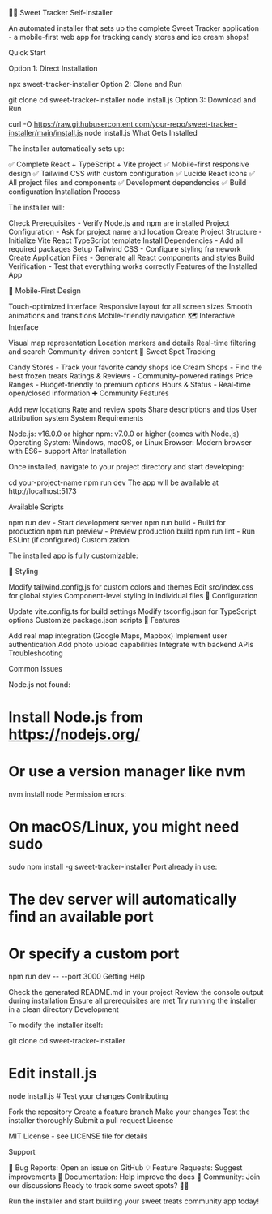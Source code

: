🍭🍦 Sweet Tracker Self-Installer

An automated installer that sets up the complete Sweet Tracker application - a mobile-first web app for tracking candy stores and ice cream shops!

Quick Start

Option 1: Direct Installation

npx sweet-tracker-installer
Option 2: Clone and Run

git clone <this-repository>
cd sweet-tracker-installer
node install.js
Option 3: Download and Run

curl -O https://raw.githubusercontent.com/your-repo/sweet-tracker-installer/main/install.js
node install.js
What Gets Installed

The installer automatically sets up:

✅ Complete React + TypeScript + Vite project
✅ Mobile-first responsive design
✅ Tailwind CSS with custom configuration
✅ Lucide React icons
✅ All project files and components
✅ Development dependencies
✅ Build configuration
Installation Process

The installer will:

Check Prerequisites - Verify Node.js and npm are installed
Project Configuration - Ask for project name and location
Create Project Structure - Initialize Vite React TypeScript template
Install Dependencies - Add all required packages
Setup Tailwind CSS - Configure styling framework
Create Application Files - Generate all React components and styles
Build Verification - Test that everything works correctly
Features of the Installed App

📱 Mobile-First Design

Touch-optimized interface
Responsive layout for all screen sizes
Smooth animations and transitions
Mobile-friendly navigation
🗺️ Interactive Interface

Visual map representation
Location markers and details
Real-time filtering and search
Community-driven content
🍭 Sweet Spot Tracking

Candy Stores - Track your favorite candy shops
Ice Cream Shops - Find the best frozen treats
Ratings & Reviews - Community-powered ratings
Price Ranges - Budget-friendly to premium options
Hours & Status - Real-time open/closed information
➕ Community Features

Add new locations
Rate and review spots
Share descriptions and tips
User attribution system
System Requirements

Node.js: v16.0.0 or higher
npm: v7.0.0 or higher (comes with Node.js)
Operating System: Windows, macOS, or Linux
Browser: Modern browser with ES6+ support
After Installation

Once installed, navigate to your project directory and start developing:

cd your-project-name
npm run dev
The app will be available at http://localhost:5173

Available Scripts

npm run dev - Start development server
npm run build - Build for production
npm run preview - Preview production build
npm run lint - Run ESLint (if configured)
Customization

The installed app is fully customizable:

🎨 Styling

Modify tailwind.config.js for custom colors and themes
Edit src/index.css for global styles
Component-level styling in individual files
🔧 Configuration

Update vite.config.ts for build settings
Modify tsconfig.json for TypeScript options
Customize package.json scripts
📱 Features

Add real map integration (Google Maps, Mapbox)
Implement user authentication
Add photo upload capabilities
Integrate with backend APIs
Troubleshooting

Common Issues

Node.js not found:

# Install Node.js from https://nodejs.org/
# Or use a version manager like nvm
nvm install node
Permission errors:

# On macOS/Linux, you might need sudo
sudo npm install -g sweet-tracker-installer
Port already in use:

# The dev server will automatically find an available port
# Or specify a custom port
npm run dev -- --port 3000
Getting Help

Check the generated README.md in your project
Review the console output during installation
Ensure all prerequisites are met
Try running the installer in a clean directory
Development

To modify the installer itself:

git clone <installer-repository>
cd sweet-tracker-installer
# Edit install.js
node install.js  # Test your changes
Contributing

Fork the repository
Create a feature branch
Make your changes
Test the installer thoroughly
Submit a pull request
License

MIT License - see LICENSE file for details

Support

🐛 Bug Reports: Open an issue on GitHub
💡 Feature Requests: Suggest improvements
📖 Documentation: Help improve the docs
🤝 Community: Join our discussions
Ready to track some sweet spots? 🍭🍦

Run the installer and start building your sweet treats community app today!
